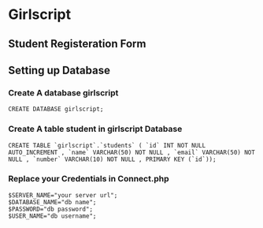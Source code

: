 # Girlscript

## Student Registeration Form

## Setting up Database

### Create A database girlscript
```
CREATE DATABASE girlscript;
```
### Create A table student in girlscript Database
```
CREATE TABLE `girlscript`.`students` ( `id` INT NOT NULL AUTO_INCREMENT , `name` VARCHAR(50) NOT NULL , `email` VARCHAR(50) NOT NULL , `number` VARCHAR(10) NOT NULL , PRIMARY KEY (`id`));
```
### Replace your Credentials in Connect.php
```
$SERVER_NAME="your server url";
$DATABASE_NAME="db name";
$PASSWORD="db password";
$USER_NAME="db username";

```
